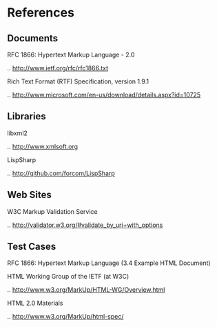 References
==========

Documents
---------
RFC 1866: Hypertext Markup Language - 2.0

  .. http://www.ietf.org/rfc/rfc1866.txt

Rich Text Format (RTF) Specification, version 1.9.1

  .. http://www.microsoft.com/en-us/download/details.aspx?id=10725
	

Libraries
---------
libxml2

  .. http://www.xmlsoft.org


LispSharp

  .. http://github.com/forcom/LispSharp


Web Sites
---------
W3C Markup Validation Service

  .. http://validator.w3.org/#validate_by_uri+with_options


Test Cases
----------
RFC 1866: Hypertext Markup Language (3.4 Example HTML Document)


HTML Working Group of the IETF (at W3C)

  .. http://www.w3.org/MarkUp/HTML-WG/Overview.html


HTML 2.0 Materials

  .. http://www.w3.org/MarkUp/html-spec/

